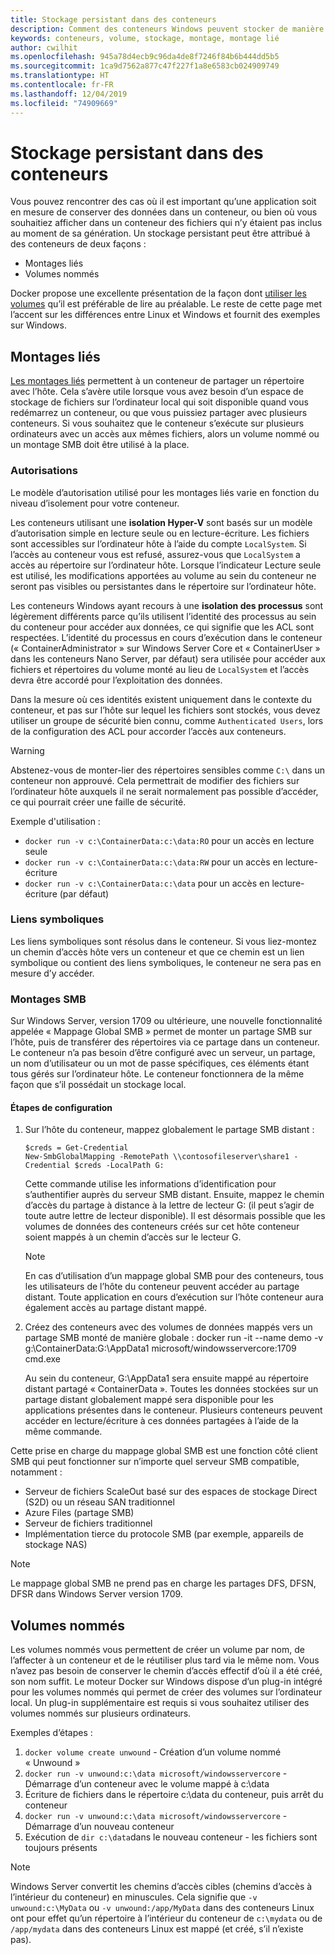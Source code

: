 ```yaml
---
title: Stockage persistant dans des conteneurs
description: Comment des conteneurs Windows peuvent stocker de manière persistante
keywords: conteneurs, volume, stockage, montage, montage lié
author: cwilhit
ms.openlocfilehash: 945a78d4ecb9c96da4de8f7246f84b6b444dd5b5
ms.sourcegitcommit: 1ca9d7562a877c47f227f1a8e6583cb024909749
ms.translationtype: HT
ms.contentlocale: fr-FR
ms.lasthandoff: 12/04/2019
ms.locfileid: "74909669"
---
```

# <a name="persistent-storage-in-containers"></a>Stockage persistant dans des conteneurs

<!-- Great diagram would be great! -->

Vous pouvez rencontrer des cas où il est important qu’une application soit en mesure de conserver des données dans un conteneur, ou bien où vous souhaitiez afficher dans un conteneur des fichiers qui n’y étaient pas inclus au moment de sa génération. Un stockage persistant peut être attribué à des conteneurs de deux façons :

- Montages liés
- Volumes nommés

Docker propose une excellente présentation de la façon dont [utiliser les volumes](https://docs.docker.com/engine/admin/volumes/volumes/) qu’il est préférable de lire au préalable. Le reste de cette page met l’accent sur les différences entre Linux et Windows et fournit des exemples sur Windows.

## <a name="bind-mounts"></a>Montages liés

[Les montages liés](https://docs.docker.com/engine/admin/volumes/bind-mounts/) permettent à un conteneur de partager un répertoire avec l’hôte. Cela s’avère utile lorsque vous avez besoin d’un espace de stockage de fichiers sur l’ordinateur local qui soit disponible quand vous redémarrez un conteneur, ou que vous puissiez partager avec plusieurs conteneurs. Si vous souhaitez que le conteneur s’exécute sur plusieurs ordinateurs avec un accès aux mêmes fichiers, alors un volume nommé ou un montage SMB doit être utilisé à la place.

### <a name="permissions"></a>Autorisations

Le modèle d’autorisation utilisé pour les montages liés varie en fonction du niveau d’isolement pour votre conteneur.

Les conteneurs utilisant une **isolation Hyper-V** sont basés sur un modèle d’autorisation simple en lecture seule ou en lecture-écriture. Les fichiers sont accessibles sur l’ordinateur hôte à l’aide du compte `LocalSystem`. Si l’accès au conteneur vous est refusé, assurez-vous que `LocalSystem` a accès au répertoire sur l’ordinateur hôte. Lorsque l’indicateur Lecture seule est utilisé, les modifications apportées au volume au sein du conteneur ne seront pas visibles ou persistantes dans le répertoire sur l’ordinateur hôte.

Les conteneurs Windows ayant recours à une **isolation des processus** sont légèrement différents parce qu’ils utilisent l’identité des processus au sein du conteneur pour accéder aux données, ce qui signifie que les ACL sont respectées. L’identité du processus en cours d’exécution dans le conteneur (« ContainerAdministrator » sur Windows Server Core et « ContainerUser » dans les conteneurs Nano Server, par défaut) sera utilisée pour accéder aux fichiers et répertoires du volume monté au lieu de `LocalSystem` et l’accès devra être accordé pour l’exploitation des données.

Dans la mesure où ces identités existent uniquement dans le contexte du conteneur, et pas sur l’hôte sur lequel les fichiers sont stockés, vous devez utiliser un groupe de sécurité bien connu, comme `Authenticated Users`, lors de la configuration des ACL pour accorder l’accès aux conteneurs.

> [!WARNING]
> Abstenez-vous de monter-lier des répertoires sensibles comme `C:\` dans un conteneur non approuvé. Cela permettrait de modifier des fichiers sur l’ordinateur hôte auxquels il ne serait normalement pas possible d’accéder, ce qui pourrait créer une faille de sécurité.

Exemple d'utilisation :

- `docker run -v c:\ContainerData:c:\data:RO` pour un accès en lecture seule
- `docker run -v c:\ContainerData:c:\data:RW` pour un accès en lecture-écriture
- `docker run -v c:\ContainerData:c:\data` pour un accès en lecture-écriture (par défaut)

### <a name="symlinks"></a>Liens symboliques

Les liens symboliques sont résolus dans le conteneur. Si vous liez-montez un chemin d’accès hôte vers un conteneur et que ce chemin est un lien symbolique ou contient des liens symboliques, le conteneur ne sera pas en mesure d’y accéder.

### <a name="smb-mounts"></a>Montages SMB

Sur Windows Server, version 1709 ou ultérieure, une nouvelle fonctionnalité appelée « Mappage Global SMB » permet de monter un partage SMB sur l’hôte, puis de transférer des répertoires via ce partage dans un conteneur. Le conteneur n’a pas besoin d’être configuré avec un serveur, un partage, un nom d’utilisateur ou un mot de passe spécifiques, ces éléments étant tous gérés sur l’ordinateur hôte. Le conteneur fonctionnera de la même façon que s’il possédait un stockage local.

#### <a name="configuration-steps"></a>Étapes de configuration

1. Sur l’hôte du conteneur, mappez globalement le partage SMB distant :
    ```
    $creds = Get-Credential
    New-SmbGlobalMapping -RemotePath \\contosofileserver\share1 -Credential $creds -LocalPath G:
    ```
    Cette commande utilise les informations d’identification pour s’authentifier auprès du serveur SMB distant. Ensuite, mappez le chemin d’accès du partage à distance à la lettre de lecteur G: (il peut s’agir de toute autre lettre de lecteur disponible). Il est désormais possible que les volumes de données des conteneurs créés sur cet hôte conteneur soient mappés à un chemin d’accès sur le lecteur G.

    > [!NOTE]
    > En cas d’utilisation d’un mappage global SMB pour des conteneurs, tous les utilisateurs de l’hôte du conteneur peuvent accéder au partage distant. Toute application en cours d’exécution sur l’hôte conteneur aura également accès au partage distant mappé.

2. Créez des conteneurs avec des volumes de données mappés vers un partage SMB monté de manière globale : docker run -it --name demo -v g:\ContainerData:G:\AppData1 microsoft/windowsservercore:1709 cmd.exe

    Au sein du conteneur, G:\AppData1 sera ensuite mappé au répertoire distant partagé « ContainerData ». Toutes les données stockées sur un partage distant globalement mappé sera disponible pour les applications présentes dans le conteneur. Plusieurs conteneurs peuvent accéder en lecture/écriture à ces données partagées à l’aide de la même commande.

Cette prise en charge du mappage global SMB est une fonction côté client SMB qui peut fonctionner sur n’importe quel serveur SMB compatible, notamment :

- Serveur de fichiers ScaleOut basé sur des espaces de stockage Direct (S2D) ou un réseau SAN traditionnel
- Azure Files (partage SMB)
- Serveur de fichiers traditionnel
- Implémentation tierce du protocole SMB (par exemple, appareils de stockage NAS)

> [!NOTE]
> Le mappage global SMB ne prend pas en charge les partages DFS, DFSN, DFSR dans Windows Server version 1709.

## <a name="named-volumes"></a>Volumes nommés

Les volumes nommés vous permettent de créer un volume par nom, de l’affecter à un conteneur et de le réutiliser plus tard via le même nom. Vous n’avez pas besoin de conserver le chemin d’accès effectif d’où il a été créé, son nom suffit. Le moteur Docker sur Windows dispose d’un plug-in intégré pour les volumes nommés qui permet de créer des volumes sur l’ordinateur local. Un plug-in supplémentaire est requis si vous souhaitez utiliser des volumes nommés sur plusieurs ordinateurs.

Exemples d’étapes :

1. `docker volume create unwound` - Création d’un volume nommé « Unwound »
2. `docker run -v unwound:c:\data microsoft/windowsservercore` - Démarrage d’un conteneur avec le volume mappé à c:\data
3. Écriture de fichiers dans le répertoire c:\data du conteneur, puis arrêt du conteneur
4. `docker run -v unwound:c:\data microsoft/windowsservercore` - Démarrage d’un nouveau conteneur
5. Exécution de `dir c:\data`dans le nouveau conteneur - les fichiers sont toujours présents

> [!NOTE]
> Windows Server convertit les chemins d’accès cibles (chemins d’accès à l’intérieur du conteneur) en minuscules. Cela signifie que `-v unwound:c:\MyData` ou `-v unwound:/app/MyData` dans des conteneurs Linux ont pour effet qu’un répertoire à l’intérieur du conteneur de `c:\mydata` ou de `/app/mydata` dans des conteneurs Linux est mappé (et créé, s’il n’existe pas).
